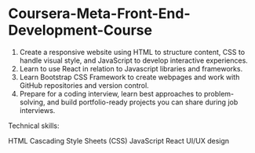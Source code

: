 # Coursera-Meta-Front-End-Development-Course

1. Create a responsive website using HTML to structure content, CSS to handle visual style, and JavaScript to develop interactive experiences. 
2. Learn to use React in relation to Javascript libraries and frameworks.
3. Learn Bootstrap CSS Framework to create webpages and work with GitHub repositories and version control.
4. Prepare for a coding interview, learn best approaches to problem-solving, and build portfolio-ready projects you can share during job interviews.

Technical skills: 

HTML
Cascading Style Sheets (CSS)
JavaScript
React
UI/UX design
